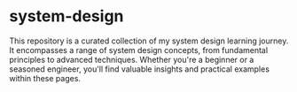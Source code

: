 # system-design
This repository is a curated collection of my system design learning journey. It encompasses a range of system design concepts, from fundamental principles to advanced techniques. Whether you're a beginner or a seasoned engineer, you'll find valuable insights and practical examples within these pages.
